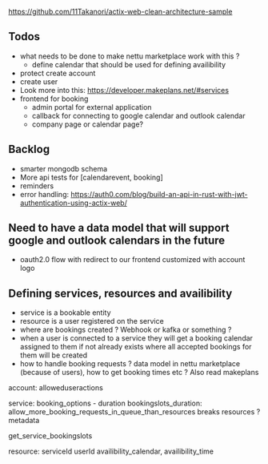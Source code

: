 https://github.com/11Takanori/actix-web-clean-architecture-sample

## Todos

- what needs to be done to make nettu marketplace work with this ? 
    - define calendar that should be used for defining availibility
- protect create account
- create user
- Look more into this: https://developer.makeplans.net/#services
- frontend for booking
  - admin portal for external application
  - callback for connecting to google calendar and outlook calendar
  - company page or calendar page?


## Backlog

- smarter mongodb schema
- More api tests for [calendarevent, booking]
- reminders
- error handling: https://auth0.com/blog/build-an-api-in-rust-with-jwt-authentication-using-actix-web/


## Need to have a data model that will support google and outlook calendars in the future
- oauth2.0 flow with redirect to our frontend customized with account logo


## Defining services, resources and availibility
- service is a bookable entity
- resource is a user registered on the service
- where are bookings created ? Webhook or kafka or something ? 
- when a user is connected to a service they will get a booking calendar assigned to them if not already exists
  where all accepted bookings for them will be created
- how to handle booking requests ? data model in nettu marketplace (because of users), how to get booking times etc ? Also read makeplans

account:
  alloweduseractions

service:
  booking_options
    - duration
  bookingslots_duration:
  allow_more_booking_requests_in_queue_than_resources
  breaks
  resources ? 
  metadata

get_service_bookingslots

resource:
  serviceId
  userId
  availibility_calendar, availibility_time
